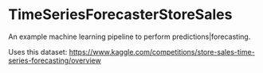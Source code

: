 # TimeSeriesForecasterStoreSales
An example machine learning pipeline to perform predictions|forecasting.

Uses this dataset:
https://www.kaggle.com/competitions/store-sales-time-series-forecasting/overview
